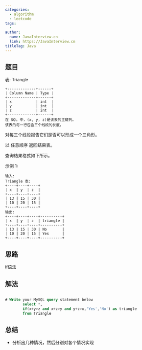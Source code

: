 ```yaml
---
categories:
  - algorithm
  - leetcode
tags:
  - 
author: 
  name: JavaInterview.cn
  link: https://JavaInterview.cn
titleTag: Java
---
```


## 题目

表: Triangle

    +-------------+------+
    | Column Name | Type |
    +-------------+------+
    | x           | int  |
    | y           | int  |
    | z           | int  |
    +-------------+------+
    在 SQL 中，(x, y, z)是该表的主键列。
    该表的每一行包含三个线段的长度。


对每三个线段报告它们是否可以形成一个三角形。

以 任意顺序 返回结果表。

查询结果格式如下所示。



示例 1:

    输入:
    Triangle 表:
    +----+----+----+
    | x  | y  | z  |
    +----+----+----+
    | 13 | 15 | 30 |
    | 10 | 20 | 15 |
    +----+----+----+
    输出:
    +----+----+----+----------+
    | x  | y  | z  | triangle |
    +----+----+----+----------+
    | 13 | 15 | 30 | No       |
    | 10 | 20 | 15 | Yes      |
    +----+----+----+----------+

## 思路

if语法


## 解法
```sql

# Write your MySQL query statement below
        select *,
        if(x+y>z and x+z>y and y+z>x,'Yes','No') as triangle
        from Triangle
```

## 总结

- 分析出几种情况，然后分别对各个情况实现 
